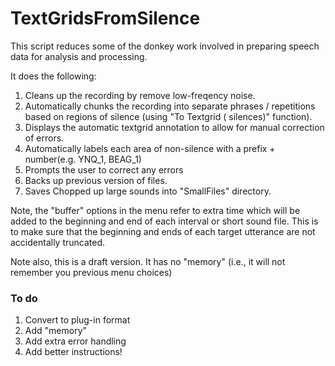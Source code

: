 # TextGridsFromSilence

This script reduces some of the donkey work involved in preparing speech
data for analysis and processing.

It does the following:

1. Cleans up the recording by remove low-freqency noise.
2. Automatically chunks the recording into separate phrases / repetitions based on regions of silence (using "To Textgrid ( silences)" function).
3. Displays the automatic textgrid annotation to allow for manual correction of errors.
4. Automatically labels each area of non-silence with a prefix + number(e.g. YNQ_1, BEAG_1)
5. Prompts the user to correct any errors
6. Backs up previous version of files.
7. Saves Chopped up large sounds into "SmallFiles" directory.

Note, the "buffer" options in the menu refer to extra time which will be added to the beginning and end of each interval or short sound file. This is to make sure that the beginning and ends of each target utterance are not accidentally truncated.

Note also, this is a draft version. It has no "memory" (i.e., it will not remember you previous menu choices)

### To do
1. Convert to plug-in format
2. Add "memory"
3. Add extra error handling  
4. Add better instructions!

